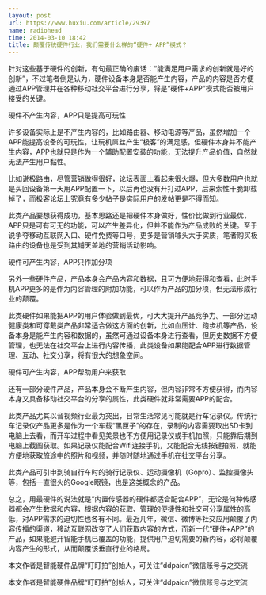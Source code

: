 ```yaml
---
layout: post
url: https://www.huxiu.com/article/29397
name: radiohead
time: 2014-03-10 18:42
title: 颠覆传统硬件行业，我们需要什么样的“硬件+ APP”模式？
---
```

针对这些基于硬件的创新，有句最正确的废话：“能满足用户需求的创新就是好的创新”，不过笔者倒是认为，硬件设备本身是否能产生内容，产品的内容是否方便通过APP管理并在各种移动社交平台进行分享，将是“硬件+APP”模式能否被用户接受的关键。

硬件不产生内容，APP只是提高可玩性

许多设备实际上是不产生内容的，比如路由器、移动电源等产品，虽然增加一个APP能提高设备的可玩性，让玩机屌丝产生“极客”的满足感，但硬件本身并不能产生内容，APP也就只是作为一个辅助配置安装的功能，无法提升产品价值，自然就无法产生用户黏性。

比如说极路由，尽管营销做得很好，论坛表面上看起来很火爆，但大多数用户也就是买回设备第一天用APP配置一下，以后再也没有开打过APP，后来索性干脆卸载掉了，而极客论坛上究竟有多少帖子是实际用户的发帖更是不得而知。

此类产品要想获得成功，基本思路还是把硬件本身做好，性价比做到行业最优，APP只是可有可无的功能，可以产生差异化，但并不能作为产品成败的关键。至于说争夺移动互联网入口、硬件免费等口号，更多是营销噱头大于实质，笔者购买极路由的设备也是受到其铺天盖地的营销活动影响。

硬件可产生内容，APP只作加分项

另外一些硬件产品，产品本身会产品内容和数据，且可方便地获得和查看，此时手机APP更多的是作为内容管理的附加功能，可以作为产品的加分项，但无法形成行业的颠覆。

此类硬件如果能把APP的用户体验做到最优，可大大提升产品竞争力。一部分运动健康类和可穿戴类产品非常适合做这方面的创新，比如血压计、跑步机等产品，设备本身是能产生内容和数据的，虽然可通过设备本身进行查看，但历史数据不方便管理，也无法在社交平台上进行内容传播，此类设备如果能配合APP进行数据管理、互动、社交分享，将有很大的想象空间。

硬件可产生内容，APP帮助用户来获取

还有一部分硬件产品，产品本身会不断产生内容，但内容非常不方便获得，而内容本身又具备移动社交平台的分享的属性，此类硬件就非常需要APP的配合。

此类产品尤其以音视频行业最为突出，日常生活常见可能就是行车记录仪。传统行车记录仪产品更多是作为一个车载“黑匣子”的存在，录制的内容需要取出SD卡到电脑上去看，而开车过程中看见美景也不方便用记录仪或手机拍照，只能靠后期到电脑上截图获取。如果记录仪能配合Wifi连接手机，又能配合无线按键拍照，就能方便地获取旅途中的照片和视频，并随时随地通过手机在社交平台分享。

此类产品可引申到骑自行车时的骑行记录仪、运动摄像机（Gopro）、监控摄像头等，包括一直很火的Google眼镜，也是这类概念的产品。

总之，用最硬件的说法就是“内置传感器的硬件都适合配合APP”，无论是何种传感器都会产生数据和内容，根据内容的获取、管理的便捷性和社交可分享属性的高低，对APP需求的迫切性也各有不同。最近几年，微信、微博等社交应用颠覆了内容传播的渠道，移动互联网改变了人们获取内容的方式，而新一代“硬件+APP”的产品，如果能避开智能手机已覆盖的功能，提供用户迫切需要的新内容，必将颠覆内容产生的形式，从而颠覆该垂直行业的格局。

本文作者是智能硬件品牌“盯盯拍”创始人，可关注“ddpaicn”微信账号与之交流

本文作者是智能硬件品牌“盯盯拍”创始人，可关注“ddpaicn”微信账号与之交流

